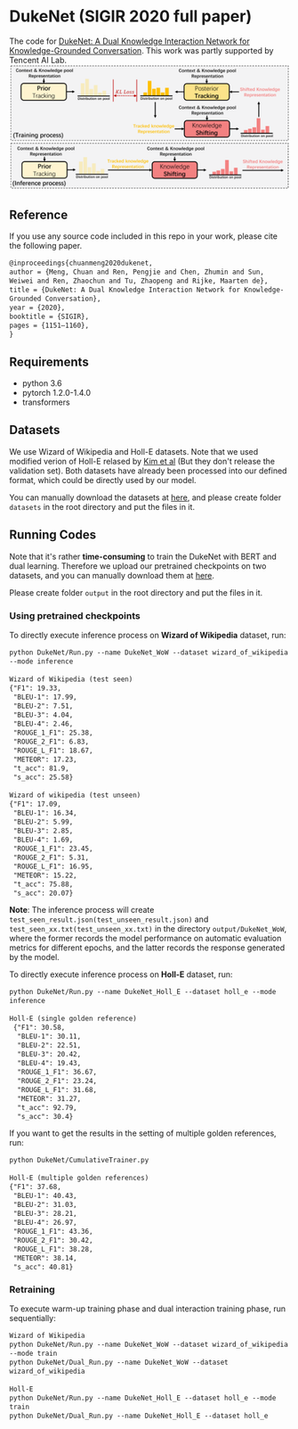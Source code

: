 # DukeNet (SIGIR 2020 full paper)
The code for [DukeNet: A Dual Knowledge Interaction Network for Knowledge-Grounded Conversation](https://dl.acm.org/doi/pdf/10.1145/3397271.3401097). This work was partly supported by Tencent AI Lab.
![image](https://github.com/ChuanMeng/DukeNet/blob/master/figure.png)

## Reference
If you use any source code included in this repo in your work, please cite the following paper.
```
@inproceedings{chuanmeng2020dukenet,
author = {Meng, Chuan and Ren, Pengjie and Chen, Zhumin and Sun, Weiwei and Ren, Zhaochun and Tu, Zhaopeng and Rijke, Maarten de},
title = {DukeNet: A Dual Knowledge Interaction Network for Knowledge-Grounded Conversation},
year = {2020},
booktitle = {SIGIR},
pages = {1151–1160},
}
```

## Requirements 
* python 3.6
* pytorch 1.2.0-1.4.0
* transformers

## Datasets
We use Wizard of Wikipedia and Holl-E datasets. Note that we used modified verion of Holl-E relased by [Kim et al](https://arxiv.org/abs/2002.07510?context=cs.CL) (But they don't release the validation set).
Both datasets have already been processed into our defined format, which could be directly used by our model.

You can manually download the datasets at [here](https://drive.google.com/drive/folders/1dgkCKaypKHej-NE2HYuiP1VhuF-xCgqT?usp=sharing), and please create folder `datasets` in the root directory and put the files in it.

## Running Codes
Note that it's rather **time-consuming** to train the DukeNet with BERT and dual learning. Therefore we upload our pretrained checkpoints on two datasets, and you can manually download them at [here](https://drive.google.com/drive/folders/12mb_wb-lRb1pKwnut_RLaH5lBiSwniRZ?usp=sharing).

Please create folder `output` in the root directory and put the files in it.

### Using pretrained checkpoints
To directly execute inference process on **Wizard of Wikipedia** dataset, run:
```
python DukeNet/Run.py --name DukeNet_WoW --dataset wizard_of_wikipedia --mode inference

Wizard of Wikipedia (test seen)
{"F1": 19.33,
 "BLEU-1": 17.99,
 "BLEU-2": 7.51,
 "BLEU-3": 4.04,
 "BLEU-4": 2.46,
 "ROUGE_1_F1": 25.38,
 "ROUGE_2_F1": 6.83,
 "ROUGE_L_F1": 18.67,
 "METEOR": 17.23,
 "t_acc": 81.9,
 "s_acc": 25.58}

Wizard of wikipedia (test unseen)
{"F1": 17.09,
 "BLEU-1": 16.34,
 "BLEU-2": 5.99,
 "BLEU-3": 2.85,
 "BLEU-4": 1.69,
 "ROUGE_1_F1": 23.45,
 "ROUGE_2_F1": 5.31,
 "ROUGE_L_F1": 16.95,
 "METEOR": 15.22,
 "t_acc": 75.88,
 "s_acc": 20.07}
```
**Note**: The inference process will create `test_seen_result.json(test_unseen_result.json)` and `test_seen_xx.txt(test_unseen_xx.txt)` in the directory `output/DukeNet_WoW`, where the former records the model performance on automatic evaluation metrics for different epochs, and the latter records the response generated by the model.

To directly execute inference process on **Holl-E** dataset, run:
```
python DukeNet/Run.py --name DukeNet_Holl_E --dataset holl_e --mode inference

Holl-E (single golden reference)
 {"F1": 30.58,
  "BLEU-1": 30.11,
  "BLEU-2": 22.51,
  "BLEU-3": 20.42,
  "BLEU-4": 19.43,
  "ROUGE_1_F1": 36.67,
  "ROUGE_2_F1": 23.24,
  "ROUGE_L_F1": 31.68,
  "METEOR": 31.27,
  "t_acc": 92.79,
  "s_acc": 30.4}
 ```
 
If you want to get the results in the setting of multiple golden references, run:
```
python DukeNet/CumulativeTrainer.py 

Holl-E (multiple golden references)
{"F1": 37.68,
 "BLEU-1": 40.43, 
 "BLEU-2": 31.03, 
 "BLEU-3": 28.21, 
 "BLEU-4": 26.97, 
 "ROUGE_1_F1": 43.36, 
 "ROUGE_2_F1": 30.42, 
 "ROUGE_L_F1": 38.28, 
 "METEOR": 38.14,  
 "s_acc": 40.81}
```

### Retraining
To execute warm-up training phase and dual interaction training phase, run sequentially:
```
Wizard of Wikipedia
python DukeNet/Run.py --name DukeNet_WoW --dataset wizard_of_wikipedia --mode train
python DukeNet/Dual_Run.py --name DukeNet_WoW --dataset wizard_of_wikipedia 

Holl-E
python DukeNet/Run.py --name DukeNet_Holl_E --dataset holl_e --mode train
python DukeNet/Dual_Run.py --name DukeNet_Holl_E --dataset holl_e 
```








